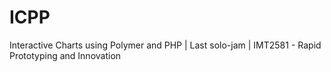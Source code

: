# ICPP
Interactive Charts using Polymer and PHP | Last solo-jam | IMT2581 - Rapid Prototyping and Innovation
